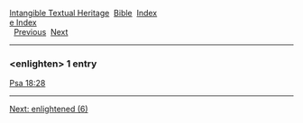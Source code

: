 [Intangible Textual Heritage](../../index)  [Bible](../index) 
[Index](index)   
[e Index](_e_)  
  [Previous](c03726)  [Next](c03728) 

------------------------------------------------------------------------

### &lt;enlighten&gt; 1 entry

[Psa 18:28](../kjv/psa018.htm#028)  

------------------------------------------------------------------------

[Next: enlightened (6)](c03728)
